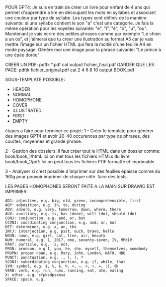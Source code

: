 POUR GPT4:
Je suis en train de créer un livre pour enfant de 4 ans qui permet d'apprendre a lire en découpant les mots en syllabes et associant une couleur par type de syllabe. Les types sont définis de la manière suivante: si une syllabe contient le son "a" c'est une catégorie. Je fais la même opération pour les voyelles suivante: "e", "i", "é", "o", "u", "ou". Maintenant je vais écrire des petites phrases comme par exemple "Le chien a un os", et j'aimerai que tu créer une ilustration au format A5 car je vais mettre l'image sur un fichier HTML qui fera la moitié d'une feuille A4 en mode paysage. Génère moi une image pour la phrase suivante: "Le prince à une épée dorée"


CREER UN PDF:
pdftk *.pdf cat output fichier_final.pdf
GARDER QUE LES PAGE:
pdftk fichier_original.pdf cat 2 4 6 8 10 output BOOK.pdf



SOUS-TEMPLATE POSSIBLE:
- HEADER
- NORMAL
- HOMOPHONE
- COVER
- ILLUSTRATED
- FIRST
- EMPTY




étapes a faire pour terminer ce projet:
1 - Créer le template pour générer des images GPT4 et avoir 20-40 occurences par type de phrases, des courtes, moyennes et grande phrase.

2 - Gestion des dossiers: il faut créer tout le HTML dans un dossier comme:
  book/book_1/html: Ici on met tous les fichiers HTMLs du livre
  book/book_1/pdf: Ici on peut tous les fichiers PDF formatté et imprimable.

3 - Analyser si c'est possible d'imprimer sur des feuilles épaisse comme du 160g pour pouvoir imprimer de chaque côté. faire des tests.

  LES PAGES HOMOPHONES SERONT FAITE A LA MAIN SUR DRAWIO EST IMPRIMER



    ADJ: adjective, e.g. big, old, green, incomprehensible, first
    ADP: adposition, e.g. in, to, during
    ADV: adverb, e.g. very, tomorrow, down, where, there
    AUX: auxiliary, e.g. is, has (done), will (do), should (do)
    CONJ: conjunction, e.g. and, or, but
    CCONJ: coordinating conjunction, e.g. and, or, but
    DET: determiner, e.g. a, an, the
    INTJ: interjection, e.g. psst, ouch, bravo, hello
    NOUN: noun, e.g. girl, cat, tree, air, beauty
    NUM: numeral, e.g. 1, 2017, one, seventy-seven, IV, MMXIV
    PART: particle, e.g. ’s, not,
    PRON: pronoun, e.g I, you, he, she, myself, themselves, somebody
    PROPN: proper noun, e.g. Mary, John, London, NATO, HBO
    PUNCT: punctuation, e.g. ., (, ), ?
    SCONJ: subordinating conjunction, e.g. if, while, that
    SYM: symbol, e.g. $, %, §, ©, +, −, ×, ÷, =, :), 😝
    VERB: verb, e.g. run, runs, running, eat, ate, eating
    X: other, e.g. sfpksdpsxmsa
    SPACE: space, e.g.
